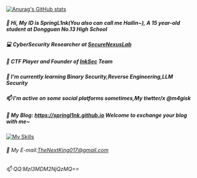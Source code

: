 
[![Anurag's GitHub stats](https://github-readme-stats.vercel.app/api?username=springl1nk)](https://github.com/anuraghazra/github-readme-stats)

##### 👋 Hi, My ID is SpringL1nk(You also can call me Hailin~), A 15 year-old student at Dongguan No.13 High School 
##### 💻 CyberSecurity Researcher at [SecureNexusLab](https://github.com/SecureNexusLab)
##### 🚩 CTF Player and Founder of [InkSec](https://github.com/InkSecurity) Team
##### 🌱 I'm currently learning Binary Security,Reverse Engineering,LLM Security
##### 📫 I'm active on some social platforms sometimes,My tiwtter/x @m4gisk
##### 👋 My Blog: https://springl1nk.github.io Welcome to exchange your blog with me~

[![My Skills](https://skillicons.dev/icons?i=html,python,c,cpp,js,linux,debian,kali,django,docker,github,idea,pycharm,sublime,vscode,npm,php,ps,linkedin,twitter)](https://skillicons.dev)
###### 👋 My E-mail:TheNextKing017@gmail.com
###### 📫 QQ:MzI3MDM2NjQzMQ==
